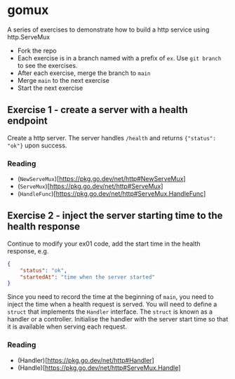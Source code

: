 # gomux
A series of exercises to demonstrate how to build a http service using http.ServeMux

- Fork the repo
- Each exercise is in a branch named with a prefix of `ex`. Use `git branch` to see the exercises. 
- After each exercise, merge the branch to `main`
- Merge `main` to the next exercise
- Start the next exercise

## Exercise 1 - create a server with a health endpoint 

Create a http server. The server handles `/health` and returns `{"status": "ok"}` upon success. 

### Reading

- (`NewServeMux`)[https://pkg.go.dev/net/http#NewServeMux]
- (`ServeMux`)[https://pkg.go.dev/net/http#ServeMux]
- (`HandleFunc`)[https://pkg.go.dev/net/http#ServeMux.HandleFunc] 

## Exercise 2 - inject the server starting time to the health response

Continue to modify your ex01 code, add the start time in the health response, e.g. 

``` json
{
    "status": "ok",
    "startedAt": "time when the server started"
}
```

Since you need to record the time at the beginning of `main`, you need to inject
the time when a health request is served. You will need to define a `struct`
that implements the `Handler` interface. The `struct` is known as a handler or a
controller. Initialise the handler with the server start time so that it is
available when serving each request.

### Reading

- (Handler)[https://pkg.go.dev/net/http#Handler]
- (Handle)[https://pkg.go.dev/net/http#ServeMux.Handle]
